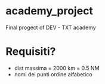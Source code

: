 # academy_project
Final progect of DEV - TXT academy


# Requisiti?
- dist massima = 2000 km = 0.5 NM
- nomi dei punti ordine alfabetico